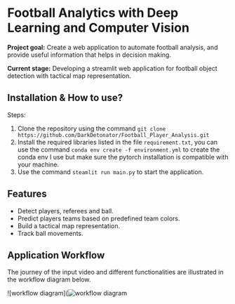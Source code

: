 
# Football Analytics with Deep Learning and Computer Vision

**Project goal:** Create a web application to automate football analysis, and provide useful information that helps in decision making.


**Current stage:** Developing a streamlit web application for football object detection with tactical map representation.



## Installation & How to use?

Steps:
1. Clone the repository using the command `git clone https://github.com/DarkDetonator/Football_Player_Analysis.git `
2. Install the required libraries listed in the file `requirement.txt`, you can use the command `conda env create -f environment.yml` to create the conda env I use but make sure the pytorch installation is compatible with your machine.
3. Use the command `steamlit run main.py` to start the application.
    
## Features

- Detect players, referees and ball.
- Predict players teams based on predefined team colors.
- Build a tactical map representation.
- Track ball movements.


## Application Workflow

The journey of the input video and different functionalities are illustrated in the workflow diagram below.

![workflow diagram](![workflow diagram](https://github.com/user-attachments/assets/353f7623-dce3-4825-b8fe-3a853bc1cd52)
